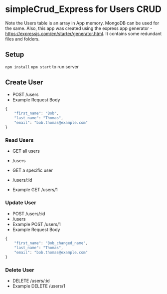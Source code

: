 # simpleCrud_Express for Users CRUD

Note the Users table is an array in App memory. MongoDB can be used for the same. 
Also, this app was created using the express app generator - https://expressjs.com/en/starter/generator.html. It contains some redundant 
files and folders. 
## Setup 
`npm install`
`npm start` to run server

## Create User
- POST /users
- Example Request Body
```javascript
{
    "first_name": "Bob",
    "last_name": "Thomas",
    "email": "bob.thomas@example.com"
}
```
### Read Users
- GET all users
- /users

- GET a specific user
- /users/:id
- Example GET /users/1


### Update User
- POST /users/:id 
- /users
- Example POST /users/1
- Example Request Body
```javascript
{
    "first_name": "Bob_changed_name",
    "last_name": "Thomas",
    "email": "bob.thomas@example.com"
}
```

### Delete User
- DELETE /users/:id
- Example DELETE /users/1
